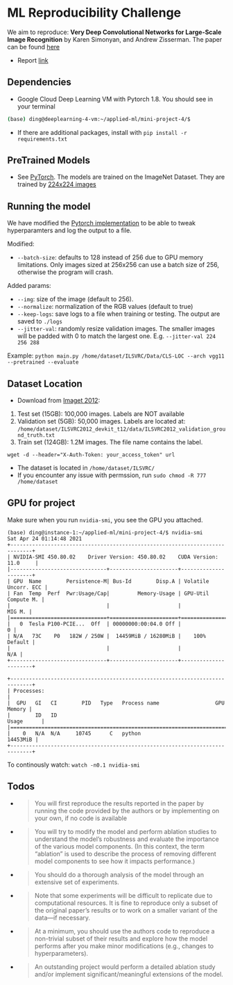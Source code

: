 # ML Reproducibility Challenge
We aim to reproduce: __Very Deep Convolutional Networks for Large-Scale Image Recognition__ by Karen Simonyan, and Andrew Zisserman. The paper can be found [here](https://arxiv.org/abs/1409.1556)

* Report [link](https://www.overleaf.com/5664642148xbhzcswsnzwy)

## Dependencies
* Google Cloud Deep Learning VM with Pytorch 1.8. You should see in your terminal 
```bash
(base) ding@deeplearning-4-vm:~/applied-ml/mini-project-4/$
``` 
* If there are additional packages, install with `pip install -r requirements.txt`

## PreTrained Models
* See [PyTorch](https://pytorch.org/vision/stable/models.html). The models are trained on the ImageNet Dataset. They are trained by [224x224 images](https://discuss.pytorch.org/t/imagenet-pretrained-models-image-dimensions/94649)


## Running the model
We have modified the [Pytorch implementation](https://github.com/pytorch/examples/tree/master/imagenet) to be able to tweak hyperparamters and log the output to a file.

Modified:
* `--batch-size`: defaults to 128 instead of 256 due to GPU memory limitations. Only images sized at 256x256 can use a batch size of 256, otherwise the program will crash.

Added params:
* `--img`: size of the image (default to 256). 
* `--normalize`: normalization of the RGB values (default to true)
* `--keep-logs`: save logs to a file when training or testing. The output are saved to `./logs`
* `--jitter-val`: randomly resize validation images. The smaller images will be padded with 0 to match the largest one. E.g. `--jitter-val 224 256 288`

Example: `python main.py /home/dataset/ILSVRC/Data/CLS-LOC --arch vgg11 --pretrained --evaluate`

## Dataset Location
* Download from [Imaget 2012](http://image-net.org/challenges/LSVRC/2012/2012-downloads): 
1. Test set (15GB): 100,000 images. Labels are NOT available
1. Validation set (5GB): 50,000 images. Labels are located at: `/home/dataset/ILSVRC2012_devkit_t12/data/ILSVRC2012_validation_ground_truth.txt`
1. Train set (124GB): 1.2M images. The file name contains the label.
```
wget -d --header="X-Auth-Token: your_access_token" url
```
* The dataset is located in `/home/dataset/ILSVRC/`
* If you encounter any issue with permssion, run `sudo chmod -R 777 /home/dataset`

## GPU for project
Make sure when you run `nvidia-smi`, you see the GPU you attached.
```console
(base) ding@instance-1:~/applied-ml/mini-project-4/$ nvidia-smi
Sat Apr 24 01:14:48 2021       
+-----------------------------------------------------------------------------+
| NVIDIA-SMI 450.80.02    Driver Version: 450.80.02    CUDA Version: 11.0     |
|-------------------------------+----------------------+----------------------+
| GPU  Name        Persistence-M| Bus-Id        Disp.A | Volatile Uncorr. ECC |
| Fan  Temp  Perf  Pwr:Usage/Cap|         Memory-Usage | GPU-Util  Compute M. |
|                               |                      |               MIG M. |
|===============================+======================+======================|
|   0  Tesla P100-PCIE...  Off  | 00000000:00:04.0 Off |                    0 |
| N/A   73C    P0   182W / 250W |  14459MiB / 16280MiB |    100%      Default |
|                               |                      |                  N/A |
+-------------------------------+----------------------+----------------------+

+-----------------------------------------------------------------------------+
| Processes:                                                                  |
|  GPU   GI   CI        PID   Type   Process name                  GPU Memory |
|        ID   ID                                                   Usage      |
|=============================================================================|
|    0   N/A  N/A     10745      C   python                          14453MiB |
+-----------------------------------------------------------------------------+
```

To continously watch: `watch -n0.1 nvidia-smi`


## Todos
* > You will first reproduce the results reported in the paper by running the code provided by the authors or by implementing on your own, if no code is available
* > You will try to modify the model and perform ablation studies to understand the model’s robustness and evaluate the importance of the various model components. (In this context, the term “ablation” is used to describe the process of removing different model components to see how it impacts performance.)
* > You should do a thorough analysis of the model through an extensive set of experiments.
* > Note that some experiments will be difficult to replicate due to computational resources. It is fine to reproduce only a subset of the original paper’s results or to work on a smaller variant of the data—if necessary.
* > At a minimum, you should use the authors code to reproduce a non-trivial subset of their results and explore how the model performs after you make minor modifications (e.g., changes to hyperparameters).
* > An outstanding project would perform a detailed ablation study and/or implement significant/meaningful extensions of the model.
